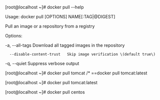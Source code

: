 \[root@localhost ~\]\# docker pull --help

Usage:  docker pull \[OPTIONS\] NAME\[:TAG\|@DIGEST\]

Pull an image or a repository from a registry

Options:

-a, --all-tags                Download all tagged images in the repository

```
  --disable-content-trust   Skip image verification \(default true\)
```

-q, --quiet                   Suppress verbose output

\[root@localhost ~\]\# docker pull tomcat /\* ==docker pull tomcat:latest

\[root@localhost ~\]\# docker pull tomcat:latest

\[root@localhost ~\]\# docker pull centos

